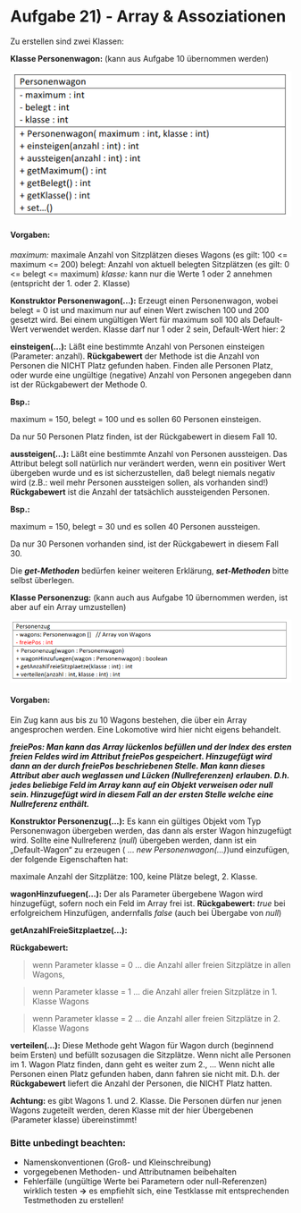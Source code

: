 # Aufgabe 21) - Array & Assoziationen

Zu erstellen sind zwei Klassen:

**Klasse Personenwagon:** (kann aus Aufgabe 10 übernommen werden)

![](personenwagon.png)

#### Vorgaben:

*maximum:* maximale Anzahl von Sitzplätzen dieses Wagons (es gilt: 100 <= maximum <= 200)
belegt: Anzahl von aktuell belegten Sitzplätzen (es gilt: 0 <= belegt <= maximum)
*klasse:* kann nur die Werte 1 oder 2 annehmen (entspricht der 1. oder 2. Klasse)

**Konstruktor Personenwagon(...):**
Erzeugt einen Personenwagon, wobei belegt = 0 ist und maximum nur auf einen Wert zwischen 100 und 200 gesetzt
wird. Bei einem ungültigen Wert für maximum soll 100 als Default-Wert verwendet werden. Klasse darf nur 1 oder 2
sein, Default-Wert hier: 2

**einsteigen(...):**
Läßt eine bestimmte Anzahl von Personen einsteigen (Parameter: anzahl).
**Rückgabewert** der Methode ist die Anzahl von Personen die NICHT Platz gefunden haben.
Finden alle Personen Platz, oder wurde eine ungültige (negative) Anzahl von Personen angegeben dann ist der
Rückgabewert der Methode 0.

**Bsp.:** 

maximum = 150, belegt = 100 und es sollen 60 Personen einsteigen.

Da nur 50 Personen Platz finden, ist der Rückgabewert in diesem Fall 10.

**aussteigen(...):**
Läßt eine bestimmte Anzahl von Personen aussteigen. Das Attribut belegt soll natürlich nur verändert werden, wenn
ein positiver Wert übergeben wurde und es ist sicherzustellen, daß belegt niemals negativ wird (z.B.: weil mehr
Personen aussteigen sollen, als vorhanden sind!)
**Rückgabewert** ist die Anzahl der tatsächlich aussteigenden Personen.

**Bsp.:** 

maximum = 150, belegt = 30 und es sollen 40 Personen aussteigen.

Da nur 30 Personen vorhanden sind, ist der Rückgabewert in diesem Fall 30.

Die ***get-Methoden*** bedürfen keiner weiteren Erklärung, ***set-Methoden*** bitte selbst überlegen.

**Klasse Personenzug:** (kann auch aus Aufgabe 10 übernommen werden, ist aber auf ein Array umzustellen)

![](personenzug.png)

#### Vorgaben:

Ein Zug kann aus bis zu 10 Wagons bestehen, die über ein Array angesprochen werden. Eine Lokomotive wird hier
nicht eigens behandelt.

***freiePos: Man kann das Array lückenlos befüllen und der Index des ersten freien Feldes wird im Attribut freiePos
gespeichert. Hinzugefügt wird dann an der durch freiePos beschriebenen Stelle.
Man kann dieses Attribut aber auch weglassen und Lücken (Nullreferenzen) erlauben. D.h. jedes beliebige Feld im
Array kann auf ein Objekt verweisen oder null sein. Hinzugefügt wird in diesem Fall an der ersten Stelle welche eine
Nullreferenz enthält.***

**Konstruktor Personenzug(...):**
Es kann ein gültiges Objekt vom Typ Personenwagon übergeben werden, das dann als erster Wagon hinzugefügt
wird. Sollte eine Nullreferenz (*null*) übergeben werden, dann ist ein „Default-Wagon“ zu erzeugen ( ... *new
Personenwagon(...)*)und einzufügen, der folgende Eigenschaften hat:

maximale Anzahl der Sitzplätze: 100, keine Plätze belegt, 2. Klasse.

**wagonHinzufuegen(...):**
Der als Parameter übergebene Wagon wird hinzugefügt, sofern noch ein Feld im Array frei ist.
**Rückgabewert:** *true* bei erfolgreichem Hinzufügen, andernfalls *false* (auch bei Übergabe von *null*)

**getAnzahlFreieSitzplaetze(...):**

**Rückgabewert:** 
> wenn Parameter klasse = 0 ... die Anzahl aller freien Sitzplätze in allen Wagons,

> wenn Parameter klasse = 1 ... die Anzahl aller freien Sitzplätze in 1. Klasse Wagons

> wenn Parameter klasse = 2 ... die Anzahl aller freien Sitzplätze in 2. Klasse Wagons

**verteilen(...):**
Diese Methode geht Wagon für Wagon durch (beginnend beim Ersten) und befüllt sozusagen die Sitzplätze. Wenn
nicht alle Personen im 1. Wagon Platz finden, dann geht es weiter zum 2., ...
Wenn nicht alle Personen einen Platz gefunden haben, dann fahren sie nicht mit. D.h. der **Rückgabewert** liefert die
Anzahl der Personen, die NICHT Platz hatten.

**Achtung:** es gibt Wagons 1. und 2. Klasse. Die Personen dürfen nur jenen Wagons zugeteilt werden, deren Klasse mit
der hier Übergebenen (Parameter klasse) übereinstimmt!

### Bitte unbedingt beachten:
- Namenskonventionen (Groß- und Kleinschreibung)
- vorgegebenen Methoden- und Attributnamen beibehalten
- Fehlerfälle (ungültige Werte bei Parametern oder null-Referenzen) wirklich testen
  **→** es empfiehlt sich, eine Testklasse mit entsprechenden Testmethoden zu erstellen!
